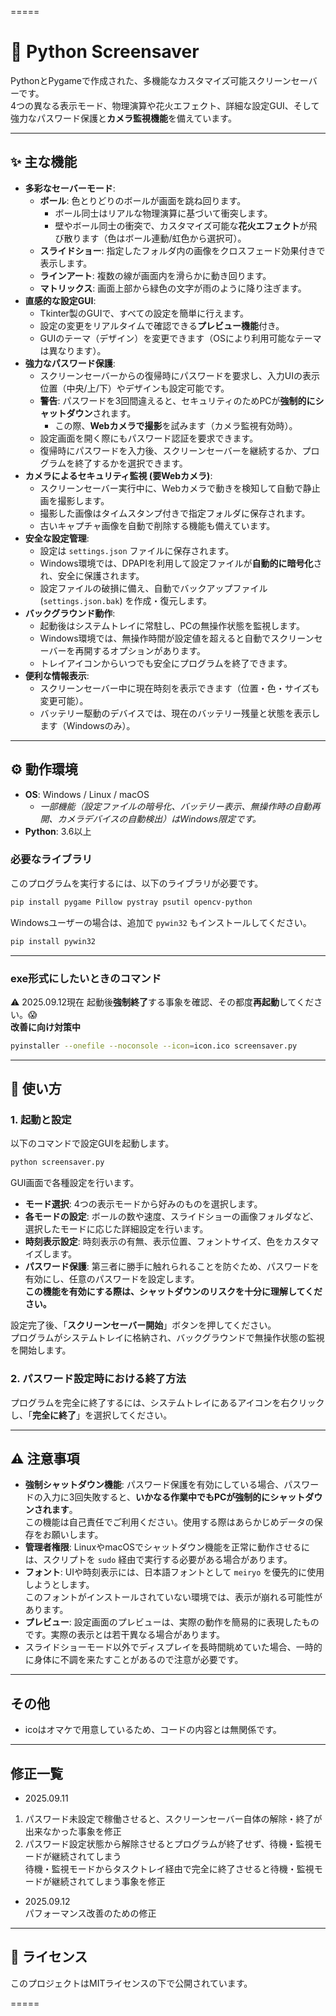 =====

# 🎨 Python Screensaver

PythonとPygameで作成された、多機能なカスタマイズ可能スクリーンセーバーです。  
4つの異なる表示モード、物理演算や花火エフェクト、詳細な設定GUI、そして強力なパスワード保護と**カメラ監視機能**を備えています。  

---

## ✨ 主な機能

- **多彩なセーバーモード**:  
  - **ボール**: 色とりどりのボールが画面を跳ね回ります。  
    - ボール同士はリアルな物理演算に基づいて衝突します。  
    - 壁やボール同士の衝突で、カスタマイズ可能な**花火エフェクト**が飛び散ります（色はボール連動/虹色から選択可）。  
  - **スライドショー**: 指定したフォルダ内の画像をクロスフェード効果付きで表示します。  
  - **ラインアート**: 複数の線が画面内を滑らかに動き回ります。  
  - **マトリックス**: 画面上部から緑色の文字が雨のように降り注ぎます。  
- **直感的な設定GUI**:  
  - Tkinter製のGUIで、すべての設定を簡単に行えます。  
  - 設定の変更をリアルタイムで確認できる**プレビュー機能**付き。  
  - GUIのテーマ（デザイン）を変更できます（OSにより利用可能なテーマは異なります）。  
- **強力なパスワード保護**:  
  - スクリーンセーバーからの復帰時にパスワードを要求し、入力UIの表示位置（中央/上/下）やデザインも設定可能です。  
  - **警告**: パスワードを3回間違えると、セキュリティのためPCが**強制的にシャットダウン**されます。  
    - この際、**Webカメラで撮影**を試みます（カメラ監視有効時）。  
  - 設定画面を開く際にもパスワード認証を要求できます。  
  - 復帰時にパスワードを入力後、スクリーンセーバーを継続するか、プログラムを終了するかを選択できます。  
- **カメラによるセキュリティ監視 (要Webカメラ)**:  
  - スクリーンセーバー実行中に、Webカメラで動きを検知して自動で静止画を撮影します。  
  - 撮影した画像はタイムスタンプ付きで指定フォルダに保存されます。  
  - 古いキャプチャ画像を自動で削除する機能も備えています。  
- **安全な設定管理**:  
  - 設定は `settings.json` ファイルに保存されます。  
  - Windows環境では、DPAPIを利用して設定ファイルが**自動的に暗号化**され、安全に保護されます。  
  - 設定ファイルの破損に備え、自動でバックアップファイル (`settings.json.bak`) を作成・復元します。  
- **バックグラウンド動作**:  
  - 起動後はシステムトレイに常駐し、PCの無操作状態を監視します。  
  - Windows環境では、無操作時間が設定値を超えると自動でスクリーンセーバーを再開するオプションがあります。  
  - トレイアイコンからいつでも安全にプログラムを終了できます。  
- **便利な情報表示**:  
  - スクリーンセーバー中に現在時刻を表示できます（位置・色・サイズも変更可能）。  
  - バッテリー駆動のデバイスでは、現在のバッテリー残量と状態を表示します（Windowsのみ）。  
 
---  

## ⚙️ 動作環境  

- **OS**: Windows / Linux / macOS  
  - *一部機能（設定ファイルの暗号化、バッテリー表示、無操作時の自動再開、カメラデバイスの自動検出）はWindows限定です。*  
- **Python**: 3.6以上  

### 必要なライブラリ  

このプログラムを実行するには、以下のライブラリが必要です。

```bash  
pip install pygame Pillow pystray psutil opencv-python  
```  

Windowsユーザーの場合は、追加で `pywin32` もインストールしてください。

```bash  
pip install pywin32  
```

---
### exe形式にしたいときのコマンド  

⚠️ 2025.09.12現在 起動後**強制終了**する事象を確認、その都度**再起動**してください。😱  
**改善に向け対策中**  

```bash  
pyinstaller --onefile --noconsole --icon=icon.ico screensaver.py  
```

---

## 🚀 使い方  

### 1. 起動と設定  

以下のコマンドで設定GUIを起動します。 

```bash  
python screensaver.py
```

GUI画面で各種設定を行います。  

- **モード選択**: 4つの表示モードから好みのものを選択します。  
- **各モードの設定**: ボールの数や速度、スライドショーの画像フォルダなど、選択したモードに応じた詳細設定を行います。  
- **時刻表示設定**: 時刻表示の有無、表示位置、フォントサイズ、色をカスタマイズします。  
- **パスワード保護**: 第三者に勝手に触れられることを防ぐため、パスワードを有効にし、任意のパスワードを設定します。  
**この機能を有効にする際は、シャットダウンのリスクを十分に理解してください。**  

設定完了後、「**スクリーンセーバー開始**」ボタンを押してください。  
プログラムがシステムトレイに格納され、バックグラウンドで無操作状態の監視を開始します。  

### 2. パスワード設定時における終了方法

プログラムを完全に終了するには、システムトレイにあるアイコンを右クリックし、「**完全に終了**」を選択してください。  

---

## ⚠️ 注意事項

- **強制シャットダウン機能**: パスワード保護を有効にしている場合、パスワードの入力に3回失敗すると、**いかなる作業中でもPCが強制的にシャットダウンされます**。    
この機能は自己責任でご利用ください。使用する際はあらかじめデータの保存をお願いします。  
- **管理者権限**: LinuxやmacOSでシャットダウン機能を正常に動作させるには、スクリプトを `sudo` 経由で実行する必要がある場合があります。  
- **フォント**: UIや時刻表示には、日本語フォントとして `meiryo` を優先的に使用しようとします。  
このフォントがインストールされていない環境では、表示が崩れる可能性があります。  
- **プレビュー**: 設定画面のプレビューは、実際の動作を簡易的に表現したものです。実際の表示とは若干異なる場合があります。  
- スライドショーモード以外でディスプレイを長時間眺めていた場合、一時的に身体に不調を来たすことがあるので注意が必要です。  

---

## その他
- icoはオマケで用意しているため、コードの内容とは無関係です。

---

## 修正一覧  
- 2025.09.11    
1. パスワード未設定で稼働させると、スクリーンセーバー自体の解除・終了が出来なかった事象を修正   
2. パスワード設定状態から解除させるとプログラムが終了せず、待機・監視モードが継続されてしまう  
   待機・監視モードからタスクトレイ経由で完全に終了させると待機・監視モードが継続されてしまう事象を修正

- 2025.09.12  
パフォーマンス改善のための修正
   
---

## 📄 ライセンス

このプロジェクトはMITライセンスの下で公開されています。 

=====
